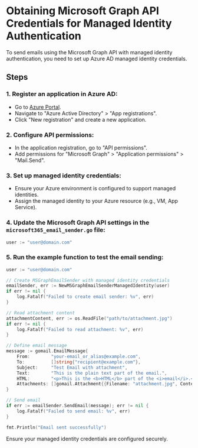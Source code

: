 # Obtaining Microsoft Graph API Credentials for Managed Identity Authentication

To send emails using the Microsoft Graph API with managed identity authentication, you need to set up Azure AD managed identity credentials.

## Steps

### 1. Register an application in Azure AD:
- Go to [Azure Portal](https://portal.azure.com/).
- Navigate to "Azure Active Directory" > "App registrations".
- Click "New registration" and create a new application.

### 2. Configure API permissions:
- In the application registration, go to "API permissions".
- Add permissions for "Microsoft Graph" > "Application permissions" > "Mail.Send".

### 3. Set up managed identity credentials:
- Ensure your Azure environment is configured to support managed identities.
- Assign the managed identity to your Azure resource (e.g., VM, App Service).

### 4. Update the Microsoft Graph API settings in the `microsoft365_email_sender.go` file:
```go
user := "user@domain.com"
```
### 5. Run the example function to test the email sending:
```go
user := "user@domain.com"

// Create MSGraphEmailSender with managed identity credentials
emailSender, err := NewMSGraphEmailSenderManagedIdentity(user)
if err != nil {
    log.Fatalf("Failed to create email sender: %v", err)
}

// Read attachment content
attachmentContent, err := os.ReadFile("path/to/attachment.jpg")
if err != nil {
    log.Fatalf("Failed to read attachment: %v", err)
}

// Define email message
message := gomail.EmailMessage{
    From:        "your-email_or_alias@example.com",
    To:          []string{"recipient@example.com"},
    Subject:     "Test Email with attachment",
    Text:        "This is the plain text part of the email.",
    HTML:        "<p>This is the <b>HTML</b> part of the <i>email</i>.</p>",
    Attachments: []gomail.Attachment{{Filename: "attachment.jpg", Content: attachmentContent}},
}

// Send email
if err := emailSender.SendEmail(message); err != nil {
    log.Fatalf("Failed to send email: %v", err)
}

fmt.Println("Email sent successfully")    

```
Ensure your managed identity credentials are configured securely.
